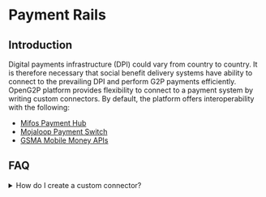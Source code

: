 # Payment Rails

## Introduction

Digital payments infrastructure (DPI) could vary from country to country. It is therefore necessary that social benefit delivery systems have ability to connect to the prevailing DPI and perform G2P payments efficiently. OpenG2P platform provides flexibility to connect to a payment system by writing custom connectors. By default, the platform offers interoperability with the following:

* [Mifos Payment Hub](https://payments.mifos.org/)
* [Mojaloop Payment Switch](https://payments.mifos.org/)
* [GSMA Mobile Money APIs](https://www.gsma.com/mobilefordevelopment/mobile-money/mobile-money-api/)

## FAQ

<details>

<summary>How do I create a custom connector?</summary>

Refer to the guide [here](../../guides/developer-guides/creating-custom-payment-connector.md).

</details>
